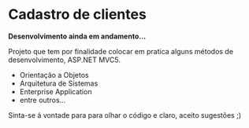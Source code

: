 # Cadastro de clientes

 **Desenvolvimento ainda em andamento...**

Projeto que tem por finalidade colocar em pratica alguns métodos de desenvolvimento, ASP.NET MVC5.
 - Orientação a Objetos
 - Arquitetura de Sistemas 
 - Enterprise Application
 - entre outros...
 
 
Sinta-se á vontade para para olhar o código e claro, aceito sugestões ;)

